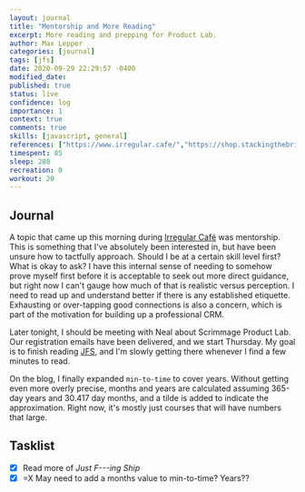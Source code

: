 ```yaml
---
layout: journal
title: "Mentorship and More Reading"
excerpt: More reading and prepping for Product Lab.
author: Max Lepper
categories: [journal]
tags: [jfs]
date: 2020-09-29 22:29:57 -0400
modified_date:
published: true
status: live
confidence: log
importance: 1
context: true
comments: true
skills: [javascript, general]
references: ["https://www.irregular.cafe/","https://shop.stackingthebricks.com/just-fucking-ship"]
timespent: 85
sleep: 280
recreation: 0
workout: 20
---
```


## Journal

A topic that came up this morning during [Irregular Café]({{page.references[0]}}) was mentorship. This is something that I've absolutely been interested in, but have been unsure how to tactfully approach. Should I be at a certain skill level first? What is okay to ask? I have this internal sense of needing to somehow prove myself first before it is acceptable to seek out more direct guidance, but right now I can't gauge how much of that is realistic versus perception. I need to read up and understand better if there is any established etiquette. Exhausting or over-tapping good connections is also a concern, which is part of the motivation for building up a professional CRM.

Later tonight, I should be meeting with Neal about Scrimmage Product Lab. Our registration emails have been delivered, and we start Thursday. My goal is to finish reading [JFS]({{page.references[1]}}), and I'm slowly getting there whenever I find a few minutes to read.

On the blog, I finally expanded `min-to-time` to cover years. Without getting even more overly precise, months and years are calculated assuming 365-day years and 30.417 day months, and a tilde is added to indicate the approximation. Right now, it's mostly just courses that will have numbers that large.

## Tasklist

- [x] Read more of _Just F---ing Ship_
- [x] <span title="Task carried over from previous day">=X</span> May need to add a months value to min-to-time? Years??